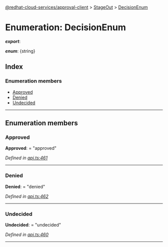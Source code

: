 [@redhat-cloud-services/approval-client](../README.md) > [StageOut](../modules/stageout.md) > [DecisionEnum](../enums/stageout.decisionenum.md)

# Enumeration: DecisionEnum

*__export__*: 

*__enum__*: {string}

## Index

### Enumeration members

* [Approved](stageout.decisionenum.md#approved)
* [Denied](stageout.decisionenum.md#denied)
* [Undecided](stageout.decisionenum.md#undecided)

---

## Enumeration members

<a id="approved"></a>

###  Approved

**Approved**:  = "approved"

*Defined in [api.ts:461](https://github.com/RedHatInsights/javascript-clients/blob/master/packages/approval/api.ts#L461)*

___
<a id="denied"></a>

###  Denied

**Denied**:  = "denied"

*Defined in [api.ts:462](https://github.com/RedHatInsights/javascript-clients/blob/master/packages/approval/api.ts#L462)*

___
<a id="undecided"></a>

###  Undecided

**Undecided**:  = "undecided"

*Defined in [api.ts:460](https://github.com/RedHatInsights/javascript-clients/blob/master/packages/approval/api.ts#L460)*

___


